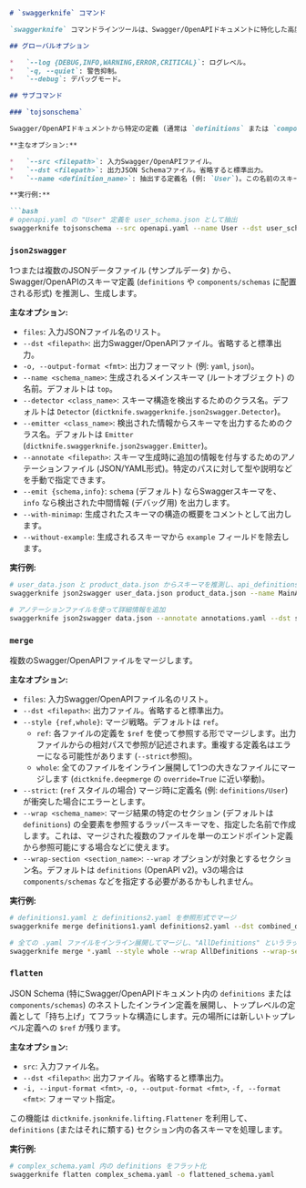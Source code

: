 ```markdown
# `swaggerknife` コマンド

`swaggerknife` コマンドラインツールは、Swagger/OpenAPIドキュメントに特化した高度な操作 (スキーマ変換、マージ、JSONからのスキーマ生成など) を提供します。

## グローバルオプション

*   `--log {DEBUG,INFO,WARNING,ERROR,CRITICAL}`: ログレベル。
*   `-q, --quiet`: 警告抑制。
*   `--debug`: デバッグモード。

## サブコマンド

### `tojsonschema`

Swagger/OpenAPIドキュメントから特定の定義 (通常は `definitions` または `components/schemas` 内のスキーマ) を抽出し、単一のJSON Schemaファイルとして出力します。

**主なオプション:**

*   `--src <filepath>`: 入力Swagger/OpenAPIファイル。
*   `--dst <filepath>`: 出力JSON Schemaファイル。省略すると標準出力。
*   `--name <definition_name>`: 抽出する定義名 (例: `User`)。この名前のスキーマがルート要素となります。デフォルトは `top`。

**実行例:**

```bash
# openapi.yaml の "User" 定義を user_schema.json として抽出
swaggerknife tojsonschema --src openapi.yaml --name User --dst user_schema.json
```

### `json2swagger`

1つまたは複数のJSONデータファイル (サンプルデータ) から、Swagger/OpenAPIのスキーマ定義 (`definitions` や `components/schemas` に配置される形式) を推測し、生成します。

**主なオプション:**

*   `files`: 入力JSONファイル名のリスト。
*   `--dst <filepath>`: 出力Swagger/OpenAPIファイル。省略すると標準出力。
*   `-o, --output-format <fmt>`: 出力フォーマット (例: `yaml`, `json`)。
*   `--name <schema_name>`: 生成されるメインスキーマ (ルートオブジェクト) の名前。デフォルトは `top`。
*   `--detector <class_name>`: スキーマ構造を検出するためのクラス名。デフォルトは `Detector` (`dictknife.swaggerknife.json2swagger.Detector`)。
*   `--emitter <class_name>`: 検出された情報からスキーマを出力するためのクラス名。デフォルトは `Emitter` (`dictknife.swaggerknife.json2swagger.Emitter`)。
*   `--annotate <filepath>`: スキーマ生成時に追加の情報を付与するためのアノテーションファイル (JSON/YAML形式)。特定のパスに対して型や説明などを手動で指定できます。
*   `--emit {schema,info}`: `schema` (デフォルト) ならSwaggerスキーマを、`info` なら検出された中間情報 (デバッグ用) を出力します。
*   `--with-minimap`: 生成されたスキーマの構造の概要をコメントとして出力します。
*   `--without-example`: 生成されるスキーマから `example` フィールドを除去します。

**実行例:**

```bash
# user_data.json と product_data.json からスキーマを推測し、api_definitions.yaml を生成
swaggerknife json2swagger user_data.json product_data.json --name MainApi --dst api_definitions.yaml -o yaml

# アノテーションファイルを使って詳細情報を追加
swaggerknife json2swagger data.json --annotate annotations.yaml --dst schema_with_details.json
```

### `merge`

複数のSwagger/OpenAPIファイルをマージします。

**主なオプション:**

*   `files`: 入力Swagger/OpenAPIファイル名のリスト。
*   `--dst <filepath>`: 出力ファイル。省略すると標準出力。
*   `--style {ref,whole}`: マージ戦略。デフォルトは `ref`。
    *   `ref`: 各ファイルの定義を `$ref` を使って参照する形でマージします。出力ファイルからの相対パスで参照が記述されます。重複する定義名はエラーになる可能性があります (`--strict`参照)。
    *   `whole`: 全てのファイルをインライン展開して1つの大きなファイルにマージします (`dictknife.deepmerge` の `override=True` に近い挙動)。
*   `--strict`: (`ref` スタイルの場合) マージ時に定義名 (例: `definitions/User`) が衝突した場合にエラーとします。
*   `--wrap <schema_name>`: マージ結果の特定のセクション (デフォルトは `definitions`) の全要素を参照するラッパースキーマを、指定した名前で作成します。これは、マージされた複数のファイルを単一のエンドポイント定義から参照可能にする場合などに使えます。
*   `--wrap-section <section_name>`: `--wrap` オプションが対象とするセクション名。デフォルトは `definitions` (OpenAPI v2)。v3の場合は `components/schemas` などを指定する必要があるかもしれません。

**実行例:**

```bash
# definitions1.yaml と definitions2.yaml を参照形式でマージ
swaggerknife merge definitions1.yaml definitions2.yaml --dst combined_definitions.yaml --style ref

# 全ての .yaml ファイルをインライン展開してマージし、"AllDefinitions" というラッパーでまとめる
swaggerknife merge *.yaml --style whole --wrap AllDefinitions --wrap-section components/schemas -o final_api.yaml
```

### `flatten`

JSON Schema (特にSwagger/OpenAPIドキュメント内の `definitions` または `components/schemas`) のネストしたインライン定義を展開し、トップレベルの定義として「持ち上げ」てフラットな構造にします。元の場所には新しいトップレベル定義への `$ref` が残ります。

**主なオプション:**

*   `src`: 入力ファイル名。
*   `--dst <filepath>`: 出力ファイル。省略すると標準出力。
*   `-i, --input-format <fmt>`, `-o, --output-format <fmt>`, `-f, --format <fmt>`: フォーマット指定。

この機能は `dictknife.jsonknife.lifting.Flattener` を利用して、`definitions` (またはそれに類する) セクション内の各スキーマを処理します。

**実行例:**

```bash
# complex_schema.yaml 内の definitions をフラット化
swaggerknife flatten complex_schema.yaml -o flattened_schema.yaml
```
```
